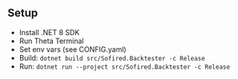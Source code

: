 ## Setup

- Install .NET 8 SDK
- Run Theta Terminal
- Set env vars (see CONFIG.yaml)
- Build: `dotnet build src/Sofired.Backtester -c Release`
- Run: `dotnet run --project src/Sofired.Backtester -c Release`
